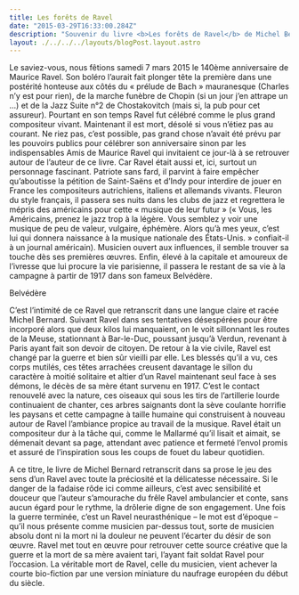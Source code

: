 ```yaml
---
title: Les forêts de Ravel
date: "2015-03-29T16:33:00.284Z"
description: "Souvenir du livre <b>Les forêts de Ravel</b> de Michel Bernard"
layout: ./../../../layouts/blogPost.layout.astro
--- 
```



Le saviez-vous, nous fêtions samedi 7 mars 2015 le 140ème anniversaire de Maurice Ravel. Son boléro l’aurait fait plonger tête la première dans une postérité honteuse aux côtés du « prélude de Bach » mauranesque (Charles n’y est pour rien), de la marche funèbre de Chopin (si un jour j’en attrape un …) et de la Jazz Suite n°2 de Chostakovitch (mais si, la pub pour cet assureur). Pourtant en son temps Ravel fut célébré comme le plus grand compositeur vivant. Maintenant il est mort, désolé si vous n’étiez pas au courant. Ne riez pas, c’est possible, pas grand chose n’avait été prévu par les pouvoirs publics pour célébrer son anniversaire sinon par les indispensables Amis de Maurice Ravel qui invitaient ce jour-là à se retrouver autour de l’auteur de ce livre. Car Ravel était aussi et, ici, surtout un personnage fascinant. Patriote sans fard, il parvint à faire empêcher qu’aboutisse la pétition de Saint-Saëns et d’Indy pour interdire de jouer en France les compositeurs autrichiens, italiens et allemands vivants. Fleuron du style français, il passera ses nuits dans les clubs de jazz et regrettera le mépris des américains pour cette « musique de leur futur » (« Vous, les Américains, prenez le jazz trop à la légère. Vous semblez y voir une musique de peu de valeur, vulgaire, éphémère. Alors qu’à mes yeux, c’est lui qui donnera naissance à la musique nationale des États-Unis. » confiait-il à un journal américain). Musicien ouvert aux influences, il semble trouver sa touche dès ses premières œuvres. Enfin, élevé à la capitale et amoureux de l’ivresse que lui procure la vie parisienne, il passera le restant de sa vie à la campagne à partir de 1917 dans son fameux Belvédère.

Belvédère

C’est l’intimité de ce Ravel que retranscrit dans une langue claire et racée Michel Bernard. Suivant Ravel dans ses tentatives désespérées pour être incorporé alors que deux kilos lui manquaient, on le voit sillonnant les routes de la Meuse, stationnant à Bar-le-Duc, poussant jusqu’à Verdun, revenant à Paris ayant fait son devoir de citoyen. De retour à la vie civile, Ravel est changé par la guerre et bien sûr vieilli par elle. Les blessés qu’il a vu, ces corps mutilés, ces têtes arrachées creusent davantage le sillon du caractère à moitié solitaire et altier d’un Ravel maintenant seul face à ses démons, le décès de sa mère étant survenu en 1917. C’est le contact renouvelé avec la nature, ces oiseaux qui sous les tirs de l’artillerie lourde continuaient de chanter, ces arbres saignants dont la sève coulante horrifie les paysans et cette campagne à taille humaine qui construisent à nouveau autour de Ravel l’ambiance propice au travail de la musique. Ravel était un compositeur dur à la tâche qui, comme le Mallarmé qu’il lisait et aimait, se démenait devant sa page, attendant avec patience et fermeté l’envol promis et assuré de l’inspiration sous les coups de fouet du labeur quotidien.

A ce titre, le livre de Michel Bernard retranscrit dans sa prose le jeu des sens d’un Ravel avec toute la préciosité et la délicatesse nécessaire. Si le danger de la fadaise rôde ici comme ailleurs, c’est avec sensibilité et douceur que l’auteur s’amourache du frêle Ravel ambulancier et conte, sans aucun égard pour le rythme, la drôlerie digne de son engagement. Une fois la guerre terminée, c’est un Ravel neurasthénique – le mot est d’époque – qu’il nous présente comme musicien par-dessus tout, sorte de musicien absolu dont ni la mort ni la douleur ne peuvent l’écarter du désir de son œuvre. Ravel met tout en œuvre pour retrouver cette source créative que la guerre et la mort de sa mère avaient tari, l’ayant fait soldat Ravel pour l’occasion. La véritable mort de Ravel, celle du musicien, vient achever la courte bio-fiction par une version miniature du naufrage européen du début du siècle.
